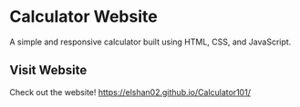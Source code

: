 # Calculator Website
A simple and responsive calculator built using HTML, CSS, and JavaScript.
## Visit Website
Check out the website! https://elshan02.github.io/Calculator101/

